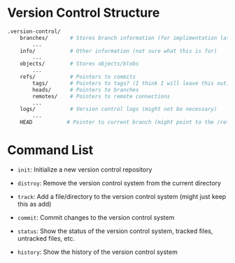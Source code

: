 # Version Control Structure

```bash
.version-control/
    branches/       # Stores branch information (for implimentation later)
        ...
    info/           # Other information (not sure what this is for)
        ...
    objects/        # Stores objects/blobs
        ...
    refs/           # Pointers to commits
        tags/       # Pointers to tags? (I think I will leave this out)
        heads/      # Pointers to branches
        remotes/    # Pointers to remote connections
        ...
    logs/           # Version control logs (might not be necessary)
        ...
    HEAD           # Pointer to current branch (might point to the /ref/heads/<branch> file)
```

# Command List

- `init`: Initialize a new version control repository

- `distroy`: Remove the version control system from the current directory

- `track`: Add a file/directory to the version control system (might just keep this as add)

- `commit`: Commit changes to the version control system

- `status`: Show the status of the version control system, tracked files, untracked files, etc.

- `history`: Show the history of the version control system


